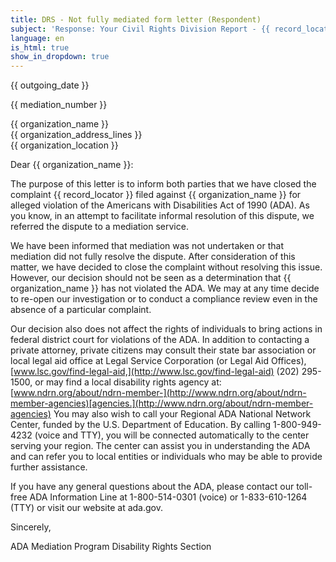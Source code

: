 ```yaml
---
title: DRS - Not fully mediated form letter (Respondent)
subject: 'Response: Your Civil Rights Division Report - {{ record_locator }} from the {{ section_name }} Section'
language: en
is_html: true
show_in_dropdown: true
---
```

{{ outgoing_date }}

{{ mediation_number }}

<div class="response-template--hide-in-paper-letter">
{{ organization_name }}<br>
{{ organization_address_lines }}<br>
{{ organization_location }}<br>
</div>

Dear {{ organization_name }}:

The purpose of this letter is to inform both parties that we have closed the complaint {{ record_locator }} filed against {{ organization_name }} for alleged violation of the Americans with Disabilities Act of 1990 (ADA). As you know, in an attempt to facilitate informal resolution of this dispute, we referred the dispute to a mediation service.

We have been informed that mediation was not undertaken or that mediation did not fully resolve the dispute. After consideration of this matter, we have decided to close the complaint without resolving this issue. However, our decision should not be seen as a determination that {{ organization_name }} has not violated the ADA. We may at any time decide to re-open our investigation or to conduct a compliance review even in the absence of a particular complaint.

Our decision also does not affect the rights of individuals to bring actions in federal district court for violations of the ADA. In addition to contacting a private attorney, private citizens may consult their state bar association or local legal aid office at Legal Service Corporation (or Legal Aid Offices), [www.lsc.gov/find-legal-aid,](http://www.lsc.gov/find-legal-aid) (202) 295-1500, or may find a local disability rights agency at: [www.ndrn.org/about/ndrn-member-](http://www.ndrn.org/about/ndrn-member-agencies)[agencies.](http://www.ndrn.org/about/ndrn-member-agencies) You may also wish to call your Regional ADA National Network Center, funded by the U.S. Department of Education. By calling 1-800-949-4232 (voice and TTY), you will be connected automatically to the center serving your region. The center can assist you in understanding the ADA and can refer you to local entities or individuals who may be able to provide further assistance.

If you have any general questions about the ADA, please contact our toll-free ADA Information Line at 1-800-514-0301 (voice) or 1-833-610-1264 (TTY) or visit our website at ada.gov.

Sincerely,

ADA Mediation Program
Disability Rights Section
